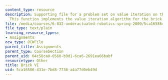```yaml
---
content_type: resource
description: Supporting file for a problem set on value iteration on the double integrator.
  This function implements the value iteration algorithm for the brick.
file: /media/courses/6-832-underactuated-robotics-spring-2009/5ca16586431e7bd87736a4a77d0eb49d_brick_vi.m
file_type: text/plain
learning_resource_types:
- Assignments
ocw_type: OCWFile
parent_title: Assignments
parent_type: CourseSection
parent_uid: 04c58ca0-0560-b9d1-6ca6-2691ea66babf
resourcetype: Other
title: Brick VI
uid: 5ca16586-431e-7bd8-7736-a4a77d0eb49d
---
```

